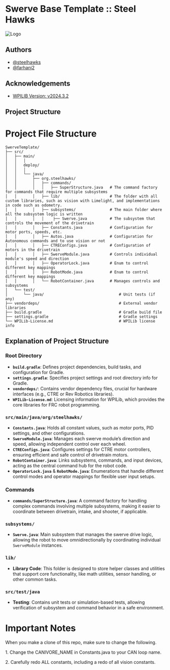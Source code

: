 

# Swerve Base Template :: Steel Hawks
![Logo](https://www.steelhawks.net/logo.svg)


## Authors

- [@steelhawks](https://www.github.com/steelhawks)
- [@farhanj2](https://www.github.com/farhanj2)


## Acknowledgements

 - [WPILIB Version: v2024.3.2](https://github.com/wpilibsuite/allwpilib/releases/tag/v2024.3.2)



## Project Structure

# Project File Structure

```plaintext
SwerveTemplate/
├── src/
│   ├── main/
│   │   │
│   │   deploy/
│   │   │
│   │   └── java/
│   │       ├── org.steelhawks/
│   │       │   ├── commands/
│   │       │   │   ├── SuperStructure.java   # The command factory for commands that require multiple subsystems
│   │       │   ├── lib/                      # The folder with all custom libraries, such as vision with Limelight, and implementations in code such as odometry.
│   │       │   ├── subsystems/               # The main folder where all the subsystem logic is written
│   │       │   │    ├── Swerve.java          # The subsystem that controls the movement of the drivetrain
│   │       │   ├── Constants.java            # Configuration for motor ports, speeds, etc.
│   │       │   ├── Autos.java                # Configuration for Autonomous commands and to use vision or not
│   │       │   ├── CTREConfigs.java          # Configuration of motors in the drivetrain
│   │       │   ├── SwerveModule.java         # Controls individual module's speed and direction
│   │       │   ├── OperatorLock.java         # Enum to control different key mappings
│   │       │   ├── RobotMode.java            # Enum to control different key mappings
│   │       │   └── RobotContainer.java       # Manages controls and subsystems
│   └── test/
│       └── java/                                 # Unit tests (if any)
├── vendordeps/                                   # External vendor libraries
├── build.gradle                                  # Gradle build file
├── settings.gradle                               # Gradle settings
└── WPILib-License.md                             # WPILib license info
```

## Explanation of Project Structure

### Root Directory
- **`build.gradle`**: Defines project dependencies, build tasks, and configuration for Gradle.
- **`settings.gradle`**: Specifies project settings and root directory info for Gradle.
- **`vendordeps/`**: Contains vendor dependency files, crucial for hardware interfaces (e.g., CTRE or Rev Robotics libraries).
- **`WPILib-License.md`**: Licensing information for WPILib, which provides the core libraries for FRC robot programming.

### `src/main/java/org/steelhawks/`
- **`Constants.java`**: Holds all constant values, such as motor ports, PID settings, and other configurations.
- **`SwerveModule.java`**: Manages each swerve module’s direction and speed, allowing independent control over each wheel.
- **`CTREConfigs.java`**: Configures settings for CTRE motor controllers, ensuring efficient and safe control of drivetrain motors.
- **`RobotContainer.java`**: Links subsystems, commands, and input devices, acting as the central command hub for the robot code.
- **`OperatorLock.java`** & **`RobotMode.java`**: Enumerations that handle different control modes and operator mappings for flexible user input setups.

### Commands
- **`commands/SuperStructure.java`**: A command factory for handling complex commands involving multiple subsystems, making it easier to coordinate between drivetrain, intake, and shooter, if applicable.

### `subsystems/`
- **`Swerve.java`**: Main subsystem that manages the swerve drive logic, allowing the robot to move omnidirectionally by coordinating individual `SwerveModule` instances.

### `lib/`
- **Library Code**: This folder is designed to store helper classes and utilities that support core functionality, like math utilities, sensor handling, or other common tasks.

### `src/test/java`
- **Testing**: Contains unit tests or simulation-based tests, allowing verification of subsystem and command behavior in a safe environment.

# Important Notes
<p>When you make a clone of this repo, make sure to change the following.</p>
<p>1. Change the CANIVORE_NAME in Constants.java to your CAN loop name.</p>
<p>2. Carefully redo ALL constants, including a redo of all vision constants.</p>
